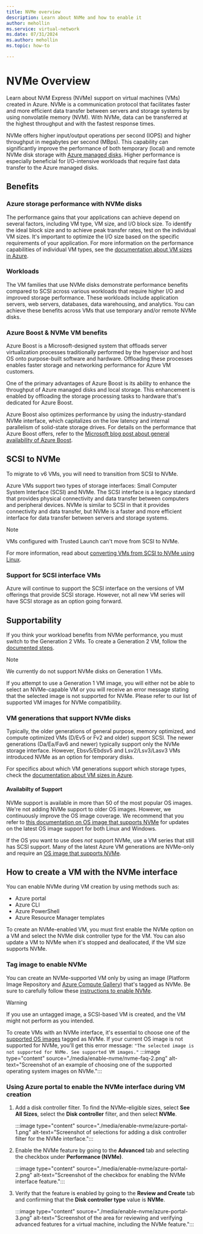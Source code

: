 ```yaml
---
title: NVMe overview
description: Learn about NVMe and how to enable it 
author: mehollin
ms.service: virtual-network
ms.date: 07/31/2024
ms.author: mehollin
ms.topic: how-to

---
```

# NVMe Overview

Learn about NVM Express (NVMe) support on virtual machines (VMs) created in Azure. NVMe is a communication protocol that facilitates faster and more efficient data transfer between servers and storage systems by using nonvolatile memory (NVM). With NVMe, data can be transferred at the highest throughput and with the fastest response times.

NVMe offers higher input/output operations per second (IOPS) and higher throughput in megabytes per second (MBps). This capability can significantly improve the performance of both temporary (local) and remote NVMe disk storage with [Azure managed disks](/azure/virtual-machines/managed-disks-overview). Higher performance is especially beneficial for I/O-intensive workloads that require fast data transfer to the Azure managed disks.

## Benefits

### Azure storage performance with NVMe disks

The performance gains that your applications can achieve depend on several factors, including VM type, VM size, and I/O block size. To identify the ideal block size and to achieve peak transfer rates, test on the individual VM sizes. It's important to optimize the I/O size based on the specific requirements of your application. For more information on the performance capabilities of individual VM types, see the [documentation about VM sizes in Azure](/azure/virtual-machines/sizes).

### Workloads

The VM families that use NVMe disks demonstrate performance benefits compared to SCSI across various workloads that require higher I/O and improved storage performance. These workloads include application servers, web servers, databases, data warehousing, and analytics. You can achieve these benefits across VMs that use temporary and/or remote NVMe disks.

### Azure Boost & NVMe VM benefits

Azure Boost is a Microsoft-designed system that offloads server virtualization processes traditionally performed by the hypervisor and host OS onto purpose-built software and hardware. Offloading these processes enables faster storage and networking performance for Azure VM customers.

One of the primary advantages of Azure Boost is its ability to enhance the throughput of Azure managed disks and local storage. This enhancement is enabled by offloading the storage processing tasks to hardware that's dedicated for Azure Boost.

Azure Boost also optimizes performance by using the industry-standard NVMe interface, which capitalizes on the low latency and internal parallelism of solid-state storage drives. For details on the performance that Azure Boost offers, refer to the [Microsoft blog post about general availability of Azure Boost](https://techcommunity.microsoft.com/t5/azure-infrastructure-blog/announcing-the-general-availability-of-azure-boost/ba-p/3981384).


## SCSI to NVMe

To migrate to v6 VMs, you will need to transition from SCSI to NVMe. 

Azure VMs support two types of storage interfaces: Small Computer System Interface (SCSI) and NVMe. The SCSI interface is a legacy standard that provides physical connectivity and data transfer between computers and peripheral devices. NVMe is similar to SCSI in that it provides connectivity and data transfer, but NVMe is a faster and more efficient interface for data transfer between servers and storage systems.

> [!NOTE]
> VMs configured with Trusted Launch can't move from SCSI to NVMe.

For more information, read about [converting VMs from SCSI to NVMe using Linux](https://techcommunity.microsoft.com/t5/running-sap-applications-on-the/converting-virtual-machines-running-linux-from-scsi-to-nvme/ba-p/4162497).

### Support for SCSI interface VMs

Azure will continue to support the SCSI interface on the versions of VM offerings that provide SCSI storage. However, not all new VM series will have SCSI storage as an option going forward.

## Supportability

If you think your workload benefits from NVMe performance, you must switch to the Generation 2 VMs. To create a Generation 2 VM, follow the [documented steps](/azure/virtual-machines/generation-2#creating-a-generation-2-vm).

> [!NOTE]
> We currently do not support NVMe disks on Generation 1 VMs.

If you attempt to use a Generation 1 VM image, you will either not be able to select an NVMe-capable VM or you will receive an error message stating that the selected image is not supported for NVMe. Please refer to our list of supported VM images for NVMe compatibility.

### VM generations that support NVMe disks

Typically, the older generations of general purpose, memory optimized, and compute optimized VMs (D/Ev5 or Fv2 and older) support SCSI. The newer generations (Da/Ea/Fav6 and newer) typically support only the NVMe storage interface. However, Ebsv5/Ebdsv5 and Lsv2/Lsv3/Lasv3 VMs introduced NVMe as an option for temporary disks.

For specifics about which VM generations support which storage types, check the [documentation about VM sizes in Azure](/azure/virtual-machines/sizes).

#### Availabilty of Support

NVMe support is available in more than 50 of the most popular OS images. We're not adding NVMe support to older OS images. However, we continuously improve the OS image coverage. We recommend that you refer to [this documentation on OS image that supports NVMe](/azure/virtual-machines/enable-nvme-interface) for updates on the latest OS image support for both Linux and Windows.

If the OS you want to use does *not* support NVMe, use a VM series that still has SCSI support. Many of the latest Azure VM generations are NVMe-only and require an [OS image that supports NVMe](/azure/virtual-machines/enable-nvme-interface).

## How to create a VM with the NVMe interface

You can enable NVMe during VM creation by using methods such as:

- Azure portal
- Azure CLI
- Azure PowerShell
- Azure Resource Manager templates

To create an NVMe-enabled VM, you must first enable the NVMe option on a VM and select the NVMe disk controller type for the VM. You can also update a VM to NVMe when it's stopped and deallocated, if the VM size supports NVMe.

### Tag image to enable NVMe  

You can create an NVMe-supported VM only by using an image (Platform Image Repository and [Azure Compute Gallery](/azure/virtual-machines/shared-image-galleries?tabs=azure-cli)) that's tagged as NVMe. Be sure to carefully follow these [instructions to enable NVMe](/azure/virtual-machines/enable-nvme-interface).

> [!WARNING]
> If you use an untagged image, a SCSI-based VM is created, and the VM might not perform as you intended.

To create VMs with an NVMe interface, it's essential to choose one of the [supported OS images](/azure/virtual-machines/enable-nvme-interface) tagged as NVMe. If your current OS image is not supported for NVMe, you'll get this error message: ` "The selected image is not supported for NVMe. See supported VM images." `
    :::image type="content" source="./media/enable-nvme/nvme-faq-2.png" alt-text="Screenshot of an example of choosing one of the supported operating system images on NVMe.":::

### Using Azure portal to enable the NVMe interface during VM creation

1. Add a disk controller filter. To find the NVMe-eligible sizes, select **See All Sizes**, select the **Disk controller** filter, and then select **NVMe**.

    :::image type="content" source="./media/enable-nvme/azure-portal-1.png" alt-text="Screenshot of selections for adding a disk controller filter for the NVMe interface.":::

1. Enable the NVMe feature by going to the **Advanced** tab and selecting the checkbox under **Performance (NVMe)**.

    :::image type="content" source="./media/enable-nvme/azure-portal-2.png" alt-text="Screenshot of the checkbox for enabling the NVMe interface feature.":::

1. Verify that the feature is enabled by going to the **Review and Create** tab and confirming that the **Disk controller type** value is **NVMe**.

    :::image type="content" source="./media/enable-nvme/azure-portal-3.png" alt-text="Screenshot of the area for reviewing and verifying advanced features for a virtual machine, including the NVMe feature.":::
